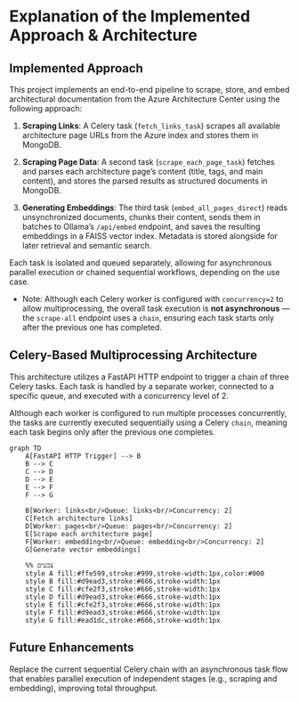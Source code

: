 # Explanation of the Implemented Approach & Architecture

## Implemented Approach

This project implements an end-to-end pipeline to scrape, store, and embed architectural documentation from the Azure Architecture Center using the following approach:

1. **Scraping Links**:
A Celery task (`fetch_links_task`) scrapes all available architecture page URLs from the Azure index and stores them in MongoDB.

2. **Scraping Page Data**:
A second task (`scrape_each_page_task`) fetches and parses each architecture page’s content (title, tags, and main content), and stores the parsed results as structured documents in MongoDB.

3. **Generating Embeddings**:
The third task (`embed_all_pages_direct`) reads unsynchronized documents, chunks their content, sends them in batches to Ollama’s `/api/embed` endpoint, and saves the resulting embeddings in a FAISS vector index. Metadata is stored alongside for later retrieval and semantic search.

Each task is isolated and queued separately, allowing for asynchronous parallel execution or chained sequential workflows, depending on the use case.


* Note: Although each Celery worker is configured with `concurrency=2` to allow multiprocessing, the overall task execution is **not asynchronous** — the `scrape-all` endpoint uses a `chain`, ensuring each task starts only after the previous one has completed.


## Celery-Based Multiprocessing Architecture

This architecture utilizes a FastAPI HTTP endpoint to trigger a chain of three Celery tasks.
Each task is handled by a separate worker, connected to a specific queue, and executed with a concurrency level of 2.

Although each worker is configured to run multiple processes concurrently, the tasks are currently executed sequentially using a Celery `chain`, meaning each task begins only after the previous one completes.

```mermaid
graph TD
    A[FastAPI HTTP Trigger] --> B
    B --> C
    C --> D
    D --> E
    E --> F
    F --> G

    B[Worker: links<br/>Queue: links<br/>Concurrency: 2]
    C[Fetch architecture links]
    D[Worker: pages<br/>Queue: pages<br/>Concurrency: 2]
    E[Scrape each architecture page]
    F[Worker: embedding<br/>Queue: embedding<br/>Concurrency: 2]
    G[Generate vector embeddings]

    %% צבעים
    style A fill:#ffe599,stroke:#999,stroke-width:1px,color:#000
    style B fill:#d9ead3,stroke:#666,stroke-width:1px
    style C fill:#cfe2f3,stroke:#666,stroke-width:1px
    style D fill:#d9ead3,stroke:#666,stroke-width:1px
    style E fill:#cfe2f3,stroke:#666,stroke-width:1px
    style F fill:#d9ead3,stroke:#666,stroke-width:1px
    style G fill:#ead1dc,stroke:#666,stroke-width:1px

```

## Future Enhancements

Replace the current sequential Celery.chain with an asynchronous task flow that enables parallel execution of independent stages (e.g., scraping and embedding), improving total throughput.